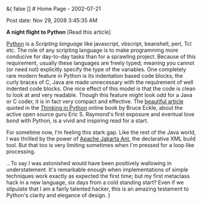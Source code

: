 &{<nil> false <nil> <nil> [] <nil> <nil> <nil> <nil> # Home Page - 2002-07-21

Post date: Nov 29, 2008 3:45:35 AM

**A night flight to Python** [Read this article]

[Python](http://www.python.org/) is a *Scripting language* like javascript, vbscript, beanshell, perl, Tcl etc. The role of any scripting language is to make programming more conducive for day-to-day tasks than for a sprawling project. Because of this requirement, usually these languages are freely typed; meaning you cannot (or need not) explicitly specify the type of the variables. One completely rare modern feature in Python is its indentation based code blocks; the curly braces of C, Java are made unnecessary with the requirement of well indented code blocks. One nice effect of this model is that the code is clean to look at and very readable. Though this feature might look odd for a Java or C coder, it is in fact very compact and effective. The [beautiful article](http://www.linuxjournal.com/article.php?sid=3882) quoted in the [Thinking in Python](http://www.mindview.net/Books/TIPython) online book by Bruce Eckle, about the active open source guru Eric S. Raymond's first exposure and eventual love bond with Python, is a vivid and inspiring read for a start.

For sometime now, I'm feeling this stark gap. Like the rest of the Java world, I was thrilled by the power of [Apache Jakarta Ant](http://jakarta.apache.org/ant/index.html), the declarative XML build tool. But that too is very limiting sometimes when I'm pressed for a loop like processing.

...To say I was astonished would have been positively wallowing in understatement. It's remarkable enough when implementations of simple techniques work exactly as expected the first time; but my first metaclass hack in a new language, six days from a cold standing start? Even if we stipulate that I am a fairly talented hacker, this is an amazing testament to Python's clarity and elegance of design.
}